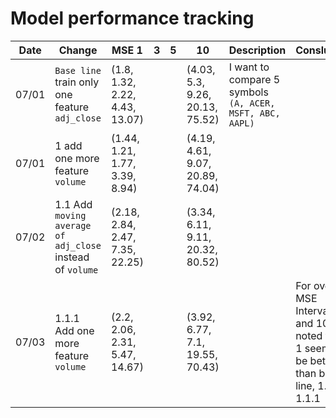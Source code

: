 # Model performance tracking
| Date  | Change                          | MSE 1|3|5|10| Description |Conslusion|
|-------|---------------------------------|----------------|-------------|----|----|----|----|
|07/01|`Base line` train only one feature `adj_close`|(1.8, 1.32, 2.22, 4.43, 13.07)|||(4.03, 5.3, 9.26, 20.13, 75.52)|I want to compare 5 symbols `(A, ACER, MSFT, ABC, AAPL)`||
|07/01|1 add one more feature `volume`|(1.44, 1.21, 1.77, 3.39, 8.94)|||(4.19, 4.61, 9.07, 20.89, 74.04)|||
|07/02|1.1 Add `moving average of adj_close` instead of `volume`|(2.18, 2.84, 2.47, 7.35, 22.25)|||(3.34, 6.11, 9.11, 20.32, 80.52)|||
|07/03|1.1.1 Add one more feature `volume`|(2.2, 2.06, 2.31, 5.47, 14.67)|||(3.92, 6.77, 7.1, 19.55, 70.43)||For overall MSE Interval 1 and 10, I noted that 1 seems to be better than base line, 1.1, 1.1.1 |